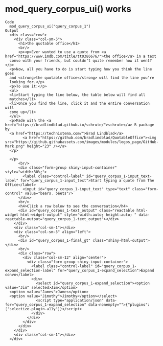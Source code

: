 # mod_query_corpus_ui() works

    Code
      mod_query_corpus_ui("query_corpus_1")
    Output
      <div class="row">
        <div class="col-sm-5">
          <h1>the quotable office</h1>
          <br/>
          <p><p>Ever wanted to use a quote from <a href="https://www.imdb.com/title/tt0386676/">the office</a> in a text
      convo with your friends, but couldn't quite remember how it went?</p>
      <p>Now, all you have to do is start typing how you think the line goes
      and <strong>the quotable office</strong> will find the line you're
      looking for.</p>
      <p>To use it:</p>
      <ul>
      <li>Start typing the line below, the table below will find all
      matches</li>
      <li>Once you find the line, click it and the entire conversation will
      come up</li>
      </ul>
      <p>Made with the <a href="https://bradlindblad.github.io/schrute/">schrute</a> R package by
      <a href="https://technistema.com/">Brad Lindblad</a>
            <a href="https://github.com/bradlindblad/QuotableOffice"><img src="https://github.githubassets.com/images/modules/logos_page/GitHub-Mark.png" height="23" /></a>
      </p>
      
      </p>
          <br/>
          <div class="form-group shiny-input-container" style="width:80%;">
            <label class="control-label" id="query_corpus_1-input_text-label" for="query_corpus_1-input_text">Start typing a quote from The Office</label>
            <input id="query_corpus_1-input_text" type="text" class="form-control" value="bears. beets"/>
          </div>
          <br/>
          <h4>Click a row below to see the conversation</h4>
          <div id="query_corpus_1-text_output" class="reactable html-widget html-widget-output" style="width:auto; height:auto; " data-reactable-output="query_corpus_1-text_output"></div>
        </div>
        <div class="col-sm-1"></div>
        <div class="col-sm-5" align="left">
          <br/>
          <div id="query_corpus_1-final_gt" class="shiny-html-output"></div>
          <br/>
          <div class="row">
            <div class="col-sm-12" align="center">
              <div class="form-group shiny-input-container">
                <label class="control-label" id="query_corpus_1-expand_selection-label" for="query_corpus_1-expand_selection">Expand convo</label>
                <div>
                  <select id="query_corpus_1-expand_selection"><option value="Jim" selected>Jim</option>
      <option value="James">James</option>
      <option value="Jimothy">Jimothy</option></select>
                  <script type="application/json" data-for="query_corpus_1-expand_selection" data-nonempty="">{"plugins":["selectize-plugin-a11y"]}</script>
                </div>
              </div>
            </div>
          </div>
        </div>
        <div class="col-sm-1"></div>
      </div>

